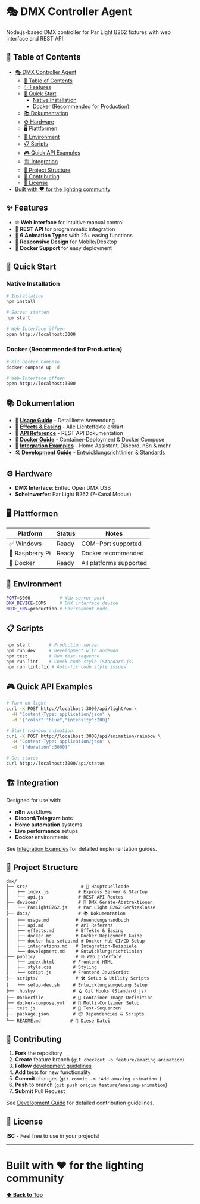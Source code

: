 # 🎭 DMX Controller Agent

Node.js-based DMX controller for Par Light B262 fixtures with web interface and REST API.

## 📑 Table of Contents

- [🎭 DMX Controller Agent](#-dmx-controller-agent)
  - [📑 Table of Contents](#-table-of-contents)
  - [✨ Features](#-features)
  - [🚀 Quick Start](#-quick-start)
    - [Native Installation](#native-installation)
    - [Docker (Recommended for Production)](#docker-recommended-for-production)
  - [📚 Dokumentation](#-dokumentation)
  - [⚙️ Hardware](#️-hardware)
  - [🖥️ Plattformen](#️-plattformen)
  - [🔧 Environment](#-environment)
  - [📋 Scripts](#-scripts)
  - [🎮 Quick API Examples](#-quick-api-examples)
  - [🏗️ Integration](#️-integration)
  - [📁 Project Structure](#-project-structure)
  - [🤝 Contributing](#-contributing)
  - [📄 License](#-license)
- [Built with ❤️ for the lighting community](#built-with-️-for-the-lighting-community)

## ✨ Features

- 🌐 **Web Interface** for intuitive manual control
- 🔌 **REST API** for programmatic integration  
- 🎨 **6 Animation Types** with 25+ easing functions
- 📱 **Responsive Design** for Mobile/Desktop
- 🐳 **Docker Support** for easy deployment

## 🚀 Quick Start

### Native Installation
```bash
# Installation
npm install

# Server starten
npm start

# Web-Interface öffnen
open http://localhost:3000
```

### Docker (Recommended for Production)
```bash
# Mit Docker Compose
docker-compose up -d

# Web-Interface öffnen
open http://localhost:3000
```

## 📚 Dokumentation

- 📖 **[Usage Guide](docs/usage.md)** - Detaillierte Anwendung
- 🎪 **[Effects & Easing](docs/effects.md)** - Alle Lichteffekte erklärt
- 🔌 **[API Reference](docs/api.md)** - REST API Dokumentation
- 🐳 **[Docker Guide](docs/docker.md)** - Container-Deployment & Docker Compose
- 🔗 **[Integration Examples](docs/integrations.md)** - Home Assistant, Discord, n8n & mehr
- 🛠️ **[Development Guide](docs/development.md)** - Entwicklungsrichtlinien & Standards

## ⚙️ Hardware

- **DMX Interface**: Enttec Open DMX USB
- **Scheinwerfer**: Par Light B262 (7-Kanal Modus)

## 🖥️ Plattformen

| Platform | Status | Notes |
|----------|--------|-------|
| ✅ Windows | Ready | COM-Port supported |
| 🎯 Raspberry Pi | Ready | Docker recommended |
| 🐳 Docker | Ready | All platforms supported |

## 🔧 Environment

```bash
PORT=3000           # Web server port
DMX_DEVICE=COM5     # DMX interface device
NODE_ENV=production # Environment mode
```

## 📋 Scripts

```bash
npm start       # Production server
npm run dev     # Development with nodemon  
npm test        # Run test sequence
npm run lint    # Check code style (Standard.js)
npm run lint:fix # Auto-fix code style issues
```

## 🎮 Quick API Examples

```bash
# Turn on light
curl -X POST http://localhost:3000/api/light/on \
  -H "Content-Type: application/json" \
  -d '{"color":"blue","intensity":200}'

# Start rainbow animation
curl -X POST http://localhost:3000/api/animation/rainbow \
  -H "Content-Type: application/json" \
  -d '{"duration":5000}'

# Get status
curl http://localhost:3000/api/status
```

## 🏗️ Integration

Designed for use with:

- **n8n** workflows
- **Discord/Telegram** bots
- **Home automation** systems
- **Live performance** setups
- **Docker** environments

See [Integration Examples](docs/integrations.md) for detailed implementation guides.

## 📁 Project Structure

```
dmx/
├── src/                    # 🎯 Hauptquellcode
│   ├── index.js           # Express Server & Startup
│   └── api.js             # REST API Routes
├── devices/               # 🔌 DMX Geräte-Abstraktionen  
│   └── ParLightB262.js    # Par Light B262 Geräteklasse
├── docs/                  # 📚 Dokumentation
│   ├── usage.md          # Anwendungshandbuch
│   ├── api.md            # API Referenz
│   ├── effects.md        # Effekte & Easing
│   ├── docker.md         # Docker Deployment Guide
│   ├── docker-hub-setup.md # Docker Hub CI/CD Setup
│   ├── integrations.md   # Integration-Beispiele
│   └── development.md    # Entwicklungsrichtlinien
├── public/               # 🌐 Web Interface
│   ├── index.html       # Frontend HTML
│   ├── style.css        # Styling
│   └── script.js        # Frontend JavaScript
├── scripts/              # 🛠️ Setup & Utility Scripts
│   └── setup-dev.sh     # Entwicklungsumgebung Setup
├── .husky/              # 🪝 Git Hooks (Standard.js)
├── Dockerfile           # 🐳 Container Image Definition
├── docker-compose.yml   # 🐙 Multi-Container Setup
├── test.js              # 🧪 Test-Sequenzen
├── package.json         # 📦 Dependencies & Scripts
└── README.md           # 📖 Diese Datei
```

## 🤝 Contributing

1. **Fork** the repository
2. **Create** feature branch (`git checkout -b feature/amazing-animation`)
3. **Follow** [development guidelines](docs/development.md)
4. **Add** tests for new functionality
5. **Commit** changes (`git commit -m 'Add amazing animation'`)
6. **Push** to branch (`git push origin feature/amazing-animation`)
7. **Submit** Pull Request

See [Development Guide](docs/development.md) for detailed contribution guidelines.

## 📄 License

**ISC** - Feel free to use in your projects!

---

# Built with ❤️ for the lighting community

**[⬆ Back to Top](#-dmx-controller-agent)**